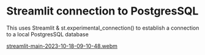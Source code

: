 # Streamlit connection to PostgresSQL
This uses Streamlit & st.experimental_connection() to establish a connection to a local PostgresSQL database

[streamlit-main-2023-10-18-09-10-48.webm](https://github.com/rjnvr/sql_conn_test/assets/97191137/1c9b837a-24a3-4de8-8e03-0828473846c3)

